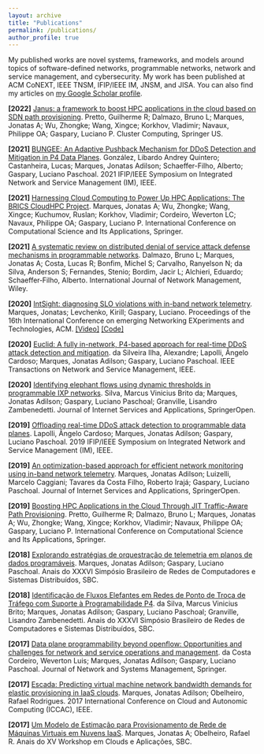 ```yaml
---
layout: archive
title: "Publications"
permalink: /publications/
author_profile: true
---
```


My published works are novel systems, frameworks, and models around topics of software-defined networks, programmable networks, network and service management, and cybersecurity. My work has been published at ACM CoNEXT, IEEE TNSM, IFIP/IEEE IM, JNSM, and JISA. You can also find my articles on [my Google Scholar profile](https://scholar.google.com/citations?user=20R9TQ4AAAAJ).

**[2022]** [Janus: a framework to boost HPC applications in the cloud based on SDN path provisioning](https://link.springer.com/article/10.1007/s10586-021-03470-6). Pretto, Guilherme R; Dalmazo, Bruno L; Marques, Jonatas A; Wu, Zhongke; Wang, Xingce; Korkhov, Vladimir; Navaux, Philippe OA; Gaspary, Luciano P. Cluster Computing, Springer US.

**[2021]** [BUNGEE: An Adaptive Pushback Mechanism for DDoS Detection and Mitigation in P4 Data Planes](https://ieeexplore.ieee.org/abstract/document/9463992). González, Libardo Andrey Quintero; Castanheira, Lucas; Marques, Jonatas Adilson; Schaeffer-Filho, Alberto; Gaspary, Luciano Paschoal. 2021 IFIP/IEEE Symposium on Integrated Network and Service Management (IM), IEEE.

**[2021]** [Harnessing Cloud Computing to Power Up HPC Applications: The BRICS CloudHPC Project](https://link.springer.com/chapter/10.1007/978-3-030-87010-2_24). Marques, Jonatas A; Wu, Zhongke; Wang, Xingce; Kuchumov, Ruslan; Korkhov, Vladimir; Cordeiro, Weverton LC; Navaux, Philippe OA; Gaspary, Luciano P. International Conference on Computational Science and Its Applications, Springer.

**[2021]** [A systematic review on distributed denial of service attack defense mechanisms in programmable networks](https://onlinelibrary.wiley.com/doi/abs/10.1002/nem.2163). Dalmazo, Bruno L; Marques, Jonatas A; Costa, Lucas R; Bonfim, Michel S; Carvalho, Ranyelson N; da Silva, Anderson S; Fernandes, Stenio; Bordim, Jacir L; Alchieri, Eduardo; Schaeffer‐Filho, Alberto. International Journal of Network Management, Wiley.

**[2020]** [IntSight: diagnosing SLO violations with in-band network telemetry](https://dl.acm.org/doi/abs/10.1145/3386367.3431306). Marques, Jonatas; Levchenko, Kirill; Gaspary, Luciano. Proceedings of the 16th International Conference on emerging Networking EXperiments and Technologies, ACM. [[Video]](https://www.youtube.com/watch?v=1KA6CJ7qqSU) [[Code]](https://github.com/jonadmark/intsight-conext)

**[2020]** [Euclid: A fully in-network, P4-based approach for real-time DDoS attack detection and mitigation](https://ieeexplore.ieee.org/abstract/document/9311137). da Silveira Ilha, Alexandre; Lapolli, Ângelo Cardoso; Marques, Jonatas Adilson; Gaspary, Luciano Paschoal. IEEE Transactions on Network and Service Management, IEEE.

**[2020]** [Identifying elephant flows using dynamic thresholds in programmable IXP networks](https://link.springer.com/article/10.1186/s13174-020-00131-6). Silva, Marcus Vinicius Brito da; Marques, Jonatas Adilson; Gaspary, Luciano Paschoal; Granville, Lisandro Zambenedetti. Journal of Internet Services and Applications, SpringerOpen.

**[2019]** [Offloading real-time DDoS attack detection to programmable data planes](https://ieeexplore.ieee.org/abstract/document/8717869). Lapolli, Ângelo Cardoso; Marques, Jonatas Adilson; Gaspary, Luciano Paschoal. 2019 IFIP/IEEE Symposium on Integrated Network and Service Management (IM), IEEE.

**[2019]** [An optimization-based approach for efficient network monitoring using in-band network telemetry](https://link.springer.com/article/10.1186/s13174-019-0112-0). Marques, Jonatas Adilson; Luizelli, Marcelo Caggiani; Tavares da Costa Filho, Roberto Irajá; Gaspary, Luciano Paschoal. Journal of Internet Services and Applications, SpringerOpen.

**[2019]** [Boosting HPC Applications in the Cloud Through JIT Traffic-Aware Path Provisioning](https://link.springer.com/chapter/10.1007/978-3-030-24305-0_52). Pretto, Guilherme R; Dalmazo, Bruno L; Marques, Jonatas A; Wu, Zhongke; Wang, Xingce; Korkhov, Vladimir; Navaux, Philippe OA; Gaspary, Luciano P. International Conference on Computational Science and Its Applications, Springer.

**[2018]** [Explorando estratégias de orquestração de telemetria em planos de dados programáveis](https://sol.sbc.org.br/index.php/sbrc/article/view/2495). Marques, Jonatas Adilson; Gaspary, Luciano Paschoal. Anais do XXXVI Simpósio Brasileiro de Redes de Computadores e Sistemas Distribuídos, SBC.

**[2018]** [Identificação de Fluxos Elefantes em Redes de Ponto de Troca de Tráfego com Suporte à Programabilidade P4](https://sol.sbc.org.br/index.php/sbrc/article/view/2483). da Silva, Marcus Vinicius Brito; Marques, Jonatas Adilson; Gaspary, Luciano Paschoal; Granville, Lisandro Zambenedetti. Anais do XXXVI Simpósio Brasileiro de Redes de Computadores e Sistemas Distribuídos, SBC.

**[2017]** [Data plane programmability beyond openflow: Opportunities and challenges for network and service operations and management](https://link.springer.com/article/10.1007/s10922-017-9423-2). da Costa Cordeiro, Weverton Luis; Marques, Jonatas Adilson; Gaspary, Luciano Paschoal. Journal of Network and Systems Management, Springer.

**[2017]** [Escada: Predicting virtual machine network bandwidth demands for elastic provisioning in IaaS clouds](https://ieeexplore.ieee.org/abstract/document/8064050). Marques, Jonatas Adilson; Obelheiro, Rafael Rodrigues. 2017 International Conference on Cloud and Autonomic Computing (ICCAC), IEEE.

**[2017]** [Um Modelo de Estimação para Provisionamento de Rede de Máquinas Virtuais em Nuvens IaaS](https://sol.sbc.org.br/index.php/wcga/article/view/2546). Marques, Jonatas A; Obelheiro, Rafael R. Anais do XV Workshop em Clouds e Aplicações, SBC.